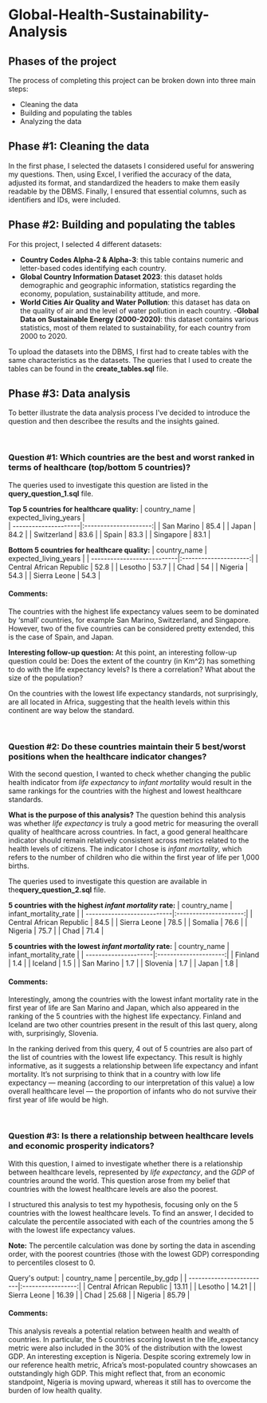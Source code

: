 # Global-Health-Sustainability-Analysis

## Phases of the project
The process of completing this project can be broken down into three main steps:  
- Cleaning the data  
- Building and populating the tables  
- Analyzing the data

## Phase #1: Cleaning the data
In the first phase, I selected the datasets I considered useful for answering my questions. Then, using Excel, I verified the accuracy of the data, adjusted its format, and standardized the headers to make them easily readable by the DBMS. Finally, I ensured that essential columns, such as identifiers and IDs, were included.

## Phase #2: Building and populating the tables
For this project, I selected 4 different datasets:
- **Country Codes Alpha-2 & Alpha-3**: this table contains numeric and letter-based codes identifying each country.
- **Global Country Information Dataset 2023**: this dataset holds demographic and geographic information, statistics regarding the economy, population, sustainability attitude, and more.
- **World Cities Air Quality and Water Pollution**: this dataset has data on the quality of air and the level of water pollution in each country.
-**Global Data on Sustainable Energy (2000-2020)**: this dataset contains various statistics, most of them related to sustainability, for each country from 2000 to 2020.

To upload the datasets into the DBMS, I first had to create tables with the same characteristics as the datasets. The queries that I used to create the tables can be found in the **create_tables.sql** file.

## Phase #3: Data analysis
To better illustrate the data analysis process I've decided to introduce the question and then describee the results and the insights gained.

<br>

### Question #1: Which countries are the best and worst ranked in terms of healthcare (top/bottom 5 countries)?
The queries used to investigate this question are listed in the **query_question_1.sql** file.

**Top 5 countries for healthcare quality:**
|     country_name     | expected_living_years |     
| ---------------------|:---------------------:|
| San Marino           |                  85.4 |
| Japan                |                  84.2 |
| Switzerland          |                  83.6 |
| Spain                |                  83.3 |
| Singapore            |                  83.1 |


**Bottom 5 countries for healthcare quality:**
|        country_name        | expected_living_years |
| ---------------------------|:---------------------:|
| Central African Republic   |                  52.8 |
| Lesotho                    |                  53.7 |
| Chad                       |                  54   |
| Nigeria                    |                  54.3 |
| Sierra Leone               |                  54.3 |

#### Comments:
The countries with the highest life expectancy values seem to be dominated by ‘small’ countries, for example San Marino, Switzerland, and Singapore. However, two of the five countries can be considered pretty extended, this is the case of Spain, and Japan.

**Interesting follow-up question:** At this point, an interesting follow-up question could be: Does the extent of the country (in Km^2) has something to do with the life expectancy levels? Is there a correlation? What about the size of the population?

On the countries with the lowest life expectancy standards, not surprisingly, are all located in Africa, suggesting that the health levels within this continent are way below the standard. 

<br>

### Question #2: Do these countries maintain their 5 best/worst positions when the healthcare indicator changes?
With the second question, I wanted to check whether changing the public health indicator from _life expectancy_ to _infant mortality_ would result in the same rankings for the countries with the highest and lowest healthcare standards.

**What is the purpose of this analysis?** 
The question behind this analysis was whether _life expectancy_ is truly a good metric for measuring the overall quality of healthcare across countries. In fact, a good general healthcare indicator should remain relatively consistent across metrics related to the health levels of citizens. The indicator I chose is _infant mortality_, which refers to the number of children who die within the first year of life per 1,000 births.

The queries used to investigate this question are available in the**query_question_2.sql** file.

**5 countries with the highest _infant mortality_ rate:**
|        country_name        | infant_mortality_rate |
| ---------------------------|:---------------------:|
| Central African Republic   |                  84.5 |
| Sierra Leone               |                  78.5 |
| Somalia                    |                  76.6 |
| Nigeria                    |                  75.7 |
| Chad                       |                  71.4 |


**5 countries with the lowest _infant mortality_ rate:**
|     country_name     | infant_mortality_rate |
| ---------------------|:---------------------:|
| Finland              |                   1.4 |
| Iceland              |                   1.5 |
| San Marino           |                   1.7 |
| Slovenia             |                   1.7 |
| Japan                |                   1.8 |


#### Comments:
Interestingly, among the countries with the lowest infant mortality rate in the first year of life are San Marino and Japan, which also appeared in the ranking of the 5 countries with the highest life expectancy. Finland and Iceland are two other countries present in the result of this last query, along with, surprisingly, Slovenia.

In the ranking derived from this query, 4 out of 5 countries are also part of the list of countries with the lowest life expectancy. This result is highly informative, as it suggests a relationship between life expectancy and infant mortality. It’s not surprising to think that in a country with low life expectancy — meaning (according to our interpretation of this value) a low overall healthcare level — the proportion of infants who do not survive their first year of life would be high.

<br>

### Question #3: Is there a relationship between healthcare levels and economic prosperity indicators?
With this question, I aimed to investigate whether there is a relationship between healthcare levels, represented by _life expectancy_, and the _GDP_ of countries around the world. This question arose from my belief that countries with the lowest healthcare levels are also the poorest.

I structured this analysis to test my hypothesis, focusing only on the 5 countries with the lowest healthcare levels. To find an answer, I decided to calculate the percentile associated with each of the countries among the 5 with the lowest life expectancy values.

**Note:** The percentile calculation was done by sorting the data in ascending order, with the poorest countries (those with the lowest GDP) corresponding to percentiles closest to 0.

Query's output:
|       country_name       | percentile_by_gdp |
| -------------------------|:-----------------:|
| Central African Republic |             13.11 |
| Lesotho                  |             14.21 |
| Sierra Leone             |             16.39 |
| Chad                     |             25.68 |
| Nigeria                  |             85.79 |

#### Comments: 
This analysis reveals a potential relation between health and wealth of countries. In particular, the 5 countries scoring lowest in the life_expectancy metric were also included in the 30% of the distribution with the lowest GDP. An interesting exception is Nigeria. Despite scoring extremely low in our reference health metric, Africa’s most-populated country showcases an outstandingly high GDP. This might reflect that, from an economic standpoint, Nigeria is moving upward, whereas it still has to overcome the burden of low health quality.

<br>


